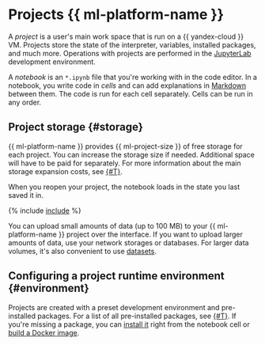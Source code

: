# Projects {{ ml-platform-name }}

A _project_ is a user's main work space that is run on a {{ yandex-cloud }} VM. Projects store the state of the interpreter, variables, installed packages, and much more. Operations with projects are performed in the [JupyterLab](https://jupyter.org/) development environment.

A _notebook_ is an `*.ipynb` file that you're working with in the code editor. In a notebook, you write code in _cells_ and can add explanations in [Markdown](https://jupyter-notebook.readthedocs.io/en/stable/examples/Notebook/Working%20With%20Markdown%20Cells.html) between them. The code is run for each cell separately. Cells can be run in any order.

## Project storage {#storage}

{{ ml-platform-name }} provides {{ ml-project-size }} of free storage for each project. You can increase the storage size if needed. Additional space will have to be paid for separately. For more information about the main storage expansion costs, see [{#T}](../pricing.md).

When you reopen your project, the notebook loads in the state you last saved it in.

{% include [include](../../_includes/datasphere/saving-variables-warn.md) %}

You can upload small amounts of data (up to 100 MB) to your {{ ml-platform-name }} project over the interface. If you want to upload larger amounts of data, use your network storages or databases. For larger data volumes, it's also convenient to use [datasets](dataset.md).

## Configuring a project runtime environment {#environment}

Projects are created with a preset development environment and pre-installed packages. For a list of all pre-installed packages, see [{#T}](preinstalled-packages.md). If you're missing a package, you can [install it](../operations/projects/install-dependencies.md) right from the notebook cell or [build a Docker image](../operations/user-images.md).